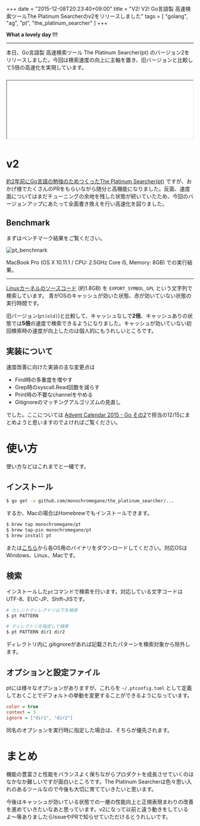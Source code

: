 +++
date = "2015-12-08T20:23:40+09:00"
title = "V2! V2! Go言語製 高速検索ツールThe Platinum Searcherのv2をリリースしました"
tags = [ "golang", "ag", "pt", "the_platinum_searcher" ]
+++

**What a lovely day !!!**

---

本日、Go言語製 高速検索ツール The Platinum Searcher(pt) のバージョン2をリリースしました。今回は検索速度の向上に主軸を置き、旧バージョンと比較して5倍の高速化を実現しています。

<iframe src="//hatenablog-parts.com/embed?url=https%3A%2F%2Fgithub.com%2Fmonochromegane%2Fthe_platinum_searcher" title="monochromegane/the_platinum_searcher" class="embed-card embed-webcard" scrolling="no" frame border="0" style="width: 100%; height: 155px; max-width: 500px; margin: 10px 0px;">&lt;a href="https://github.com/monochromegane/the_platinum_searcher"&gt;monochromegane/the_platinum_searcher&lt;/a&gt;</iframe>

# v2

[約2年前にGo言語の勉強のためつくったThe Platinum Searcher(pt)](/blog/2014/01/16/the-platinum-searcher/) ですが、おかげ様でたくさんのPRをもらいながら随分と高機能になりました。反面、速度面についてはまだチューニングの余地を残した状態が続いていたため、今回のバージョンアップにあたって全面書き換えを行い高速化を図りました。

## Benchmark

まずはベンチマーク結果をご覧ください。

![pt_benchmark](/images/2015/12/pt_benchmark.png)

MacBook Pro (OS X 10.11.1 / CPU: 2.5GHz Core i5, Memory: 8GB) での実行結果。

---

[Linuxカーネルのソースコード](https://github.com/torvalds/linux) (約1.8GB) を `EXPORT_SYMBOL_GPL` という文字列で検索しています。
青がOSのキャッシュが効いた状態、赤が効いていない状態の実行時間です。

旧バージョン(`pt(old)`)と比較して、キャッシュなしで**2倍**、キャッシュありの状態では**5倍**の速度で検索できるようになりました。キャッシュが効いていない初回検索時の速度が向上したのは個人的にもうれしいところです。

## 実装について

速度改善に向けた実装の主な変更点は

- Find時の多重度を増やす
- Grep時のsyscall.Read回数を減らす
- Print時の不要なchannelをやめる
- Gitignoreのマッチングアルゴリズムの見直し

でした。ここについては [Advent Calendar 2015 - Go その2](http://qiita.com/advent-calendar/2015/go2)で担当の12/15にまとめようと思いますのでよければご覧ください。

# 使い方

使い方などはこれまでと一緒です。

## インストール

```sh
$ go get -u github.com/monochromegane/the_platinum_searcher/...
```

するか、Macの場合はHomebrewでもインストールできます。

```sh
$ brew tap monochromegane/pt
$ brew tap-pin monochromegane/pt
$ brew install pt
```

または[こちら](https://github.com/monochromegane/the_platinum_searcher/releases)から各OS用のバイナリをダウンロードしてください。対応OSはWindows、Linux、Macです。

## 検索

インストールした`pt`コマンドで検索を行います。対応している文字コードはUTF-8、EUC-JP、Shift-JISです。

```sh
# カレントディレクトリ以下を検索
$ pt PATTERN

# ディレクトリを指定して検索
$ pt PATTERN dir1 dir2
```

ディレクトリ内に.gitignoreがあれば記載されたパターンを検索対象から除外します。

## オプションと設定ファイル

ptには様々なオプションがありますが、これらを `~/.ptconfig.toml` として定義しておくことでデフォルトの挙動を変更することができるようになっています。

```ini
color = true
context = 3
ignore = ["dir1", "dir2"]
```

同名のオプションを実行時に指定した場合は、そちらが優先されます。

# まとめ

機能の豊富さと性能をバランスよく保ちながらプロダクトを成長させていくのはなかなか難しいですが面白いところです。The Platinum Searcherは色々思い入れのあるツールなので今後も大切に育てていきたいと思います。

今後はキャッシュが効いている状態での一層の性能向上と正規表現まわりの改善を進めていきたいなあと思っています。v2になって以前と違う動きをしているよ〜等ありましたらIssueやPRで知らせていただけるとうれしいです。

